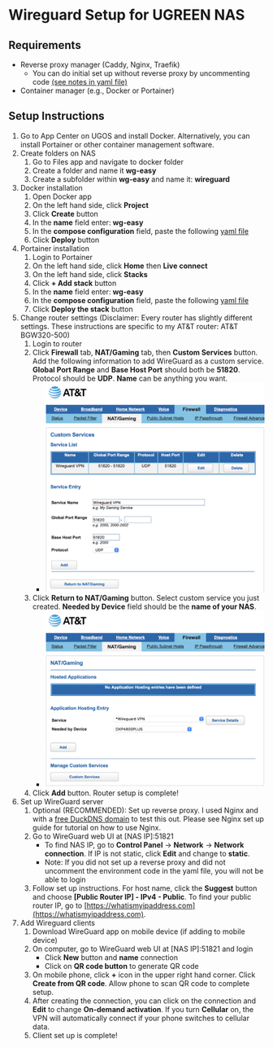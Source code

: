 # Wireguard Setup for UGREEN NAS

## Requirements
- Reverse proxy manager (Caddy, Nginx, Traefik)
    - You can do initial set up without reverse proxy by uncommenting code [(see notes in yaml file)](https://github.com/EszopiCoder/ugreen-docker-guides/blob/main/apps/wireguard/wg-easy-docker-compose.yaml)
- Container manager (e.g., Docker or Portainer)

## Setup Instructions
1. Go to App Center on UGOS and install Docker. Alternatively, you can install Portainer or other container management software.
2. Create folders on NAS
    1. Go to Files app and navigate to docker folder
    2. Create a folder and name it **wg-easy**
    3. Create a subfolder within **wg-easy** and name it: **wireguard**
4. Docker installation
    1. Open Docker app
    2. On the left hand side, click **Project**
    3. Click **Create** button
    4. In the **name** field enter: **wg-easy**
    5. In the **compose configuration** field, paste the following [yaml file](https://github.com/EszopiCoder/ugreen-docker-guides/blob/main/apps/wireguard/wg-easy-docker-compose.yaml)
    6. Click **Deploy** button
5. Portainer installation
    1. Login to Portainer
    2. On the left hand side, click **Home** then **Live connect**
    3. On the left hand side, click **Stacks**
    4. Click **+ Add stack** button
    5. In the **name** field enter: **wg-easy**
    6. In the **compose configuration** field, paste the following [yaml file](https://github.com/EszopiCoder/ugreen-docker-guides/blob/main/apps/wireguard/wg-easy-docker-compose.yaml)
    7. Click **Deploy the stack** button
6. Change router settings (Disclaimer: Every router has slightly different settings. These instructions are specific to my AT&T router: AT&T BGW320-500)
    1. Login to router
    2. Click **Firewall** tab, **NAT/Gaming** tab, then **Custom Services** button. Add the following information to add WireGuard as a custom service. **Global Port Range** and **Base Host Port** should both be **51820**. Protocol should be **UDP**. **Name** can be anything you want.
        * <img src="img/custom-service.png">
    3. Click **Return to NAT/Gaming** button. Select custom service you just created. **Needed by Device** field should be the **name of your NAS**.
        * <img src="img/app-hosting-entry.png">
    4. Click **Add** button. Router setup is complete!
7. Set up WireGuard server
    1. Optional (RECOMMENDED): Set up reverse proxy. I used Nginx and with a [free DuckDNS domain](https://www.duckdns.org) to test this out. Please see Nginx set up guide for tutorial on how to use Nginx.
    2. Go to WireGuard web UI at [NAS IP]:51821
        * To find NAS IP, go to **Control Panel** -> **Network** -> **Network connection**. If IP is not static, click **Edit** and change to **static**.
        * Note: If you did not set up a reverse proxy and did not uncomment the environment code in the yaml file, you will not be able to login
    3. Follow set up instructions. For host name, click the **Suggest** button and choose **[Public Router IP] - IPv4 - Public**. To find your public router IP, go to [https://whatismyipaddress.com](https://whatismyipaddress.com).
8. Add Wireguard clients
    1. Download WireGuard app on mobile device (if adding to mobile device)
    2. On computer, go to WireGuard web UI at [NAS IP]:51821 and login
        * Click **New** button and **name** connection
        * Click on **QR code button** to generate QR code
    3. On mobile phone, click **+** icon in the upper right hand corner. Click **Create from QR code**. Allow phone to scan QR code to complete setup.
    4. After creating the connection, you can click on the connection and **Edit** to change **On-demand activation**. If you turn **Cellular** on, the VPN will automatically connect if your phone switches to cellular data.
    5. Client set up is complete!
